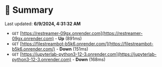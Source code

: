 # 📖 Summary
Last updated: **6/9/2024, 4:31:32 AM**

- `GET` [https://restreamer-09gx.onrender.com](https://restreamer-09gx.onrender.com) - **Up** (891ms)
- `GET` [https://filestreambot-b5k6.onrender.com/](https://filestreambot-b5k6.onrender.com/) - **Down** (151ms)
- `GET` [https://jupyterlab-python3-12-3.onrender.com](https://jupyterlab-python3-12-3.onrender.com) - **Down** (168ms)
